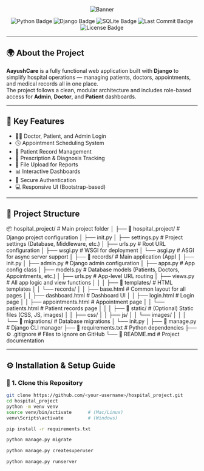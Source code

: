 <!-- Beautiful Animated Header -->
<p align="center">
  <img src="https://capsule-render.vercel.app/api?type=waving&color=0:30D5C8,100:04619F&height=200&section=header&text=🏥%20Aayush%20Care🩺&fontSize=30&fontColor=fff&animation=fadeIn&fontAlignY=35" alt="Banner"/>
</p>

<p align="center">
  <img src="https://img.shields.io/badge/Python-3.12-blue?logo=python" alt="Python Badge"/>
  <img src="https://img.shields.io/badge/Django-5.0-darkgreen?logo=django" alt="Django Badge"/>
  <img src="https://img.shields.io/badge/Database-SQLite3-lightgrey?logo=sqlite" alt="SQLite Badge"/>
  <img src="https://img.shields.io/github/last-commit/YourUsername/hospital_project" alt="Last Commit Badge"/>
  <img src="https://img.shields.io/github/license/YourUsername/hospital_project" alt="License Badge"/>
</p>

---

## 🌍 **About the Project**

**AayushCare** is a fully functional web application built with **Django** to simplify hospital operations — managing patients, doctors, appointments, and medical records all in one place.  
The project follows a clean, modular architecture and includes role-based access for **Admin**, **Doctor**, and **Patient** dashboards.

---

## 🚀 **Key Features**

- 👩‍⚕️ Doctor, Patient, and Admin Login  
- 🕓 Appointment Scheduling System  
- 🧾 Patient Record Management  
- 💊 Prescription & Diagnosis Tracking  
- 📁 File Upload for Reports  
- 📊 Interactive Dashboards  
- 🔐 Secure Authentication  
- 💻 Responsive UI (Bootstrap-based)

---

## 🧱 **Project Structure**

📦 hospital_project/ # Main project folder
│
├── 🧩 hospital_project/ # Django project configuration
│ ├── init.py
│ ├── settings.py # Project settings (Database, Middleware, etc.)
│ ├── urls.py # Root URL configuration
│ ├── wsgi.py # WSGI for deployment
│ └── asgi.py # ASGI for async server support
│
├── 📁 records/ # Main application (App)
│ ├── init.py
│ ├── admin.py # Django admin configuration
│ ├── apps.py # App config class
│ ├── models.py # Database models (Patients, Doctors, Appointments, etc.)
│ ├── urls.py # App-level URL routing
│ ├── views.py # All app logic and view functions
│ │
│ ├── 📂 templates/ # HTML templates
│ │ └── records/
│ │ ├── base.html # Common layout for all pages
│ │ ├── dashboard.html # Dashboard UI
│ │ ├── login.html # Login page
│ │ ├── appointments.html # Appointment page
│ │ └── patients.html # Patient records page
│ │
│ ├── 📂 static/ # (Optional) Static files (CSS, JS, images)
│ │ ├── css/
│ │ ├── js/
│ │ └── images/
│ │
│ └── 📂 migrations/ # Database migrations
│ └── init.py
│
├── 📜 manage.py # Django CLI manager
├── 📄 requirements.txt # Python dependencies
├── ⚙️ .gitignore # Files to ignore on GitHub
└── 🧾 README.md # Project documentation


---

## ⚙️ **Installation & Setup Guide**

### 🧩 1. Clone this Repository
```bash
git clone https://github.com/<your-username>/hospital_project.git
cd hospital_project
python -m venv venv
source venv/bin/activate      # (Mac/Linux)
venv\Scripts\activate         # (Windows)

pip install -r requirements.txt

python manage.py migrate

python manage.py createsuperuser

python manage.py runserver
